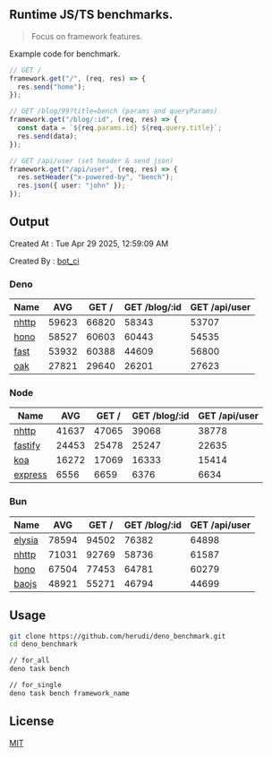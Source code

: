 ## Runtime JS/TS benchmarks.

> Focus on framework features.

Example code for benchmark.
```ts
// GET /
framework.get("/", (req, res) => {
  res.send("home");
});

// GET /blog/99?title=bench (params and queryParams)
framework.get("/blog/:id", (req, res) => {
  const data = `${req.params.id} ${req.query.title}`;
  res.send(data);
});

// GET /api/user (set header & send json)
framework.get("/api/user", (req, res) => {
  res.setHeader("x-powered-by", "bench");
  res.json({ user: "john" });
});
```

## Output
Created At : Tue Apr 29 2025, 12:59:09 AM

Created By : [bot_ci](https://github.com/herudi/deno_benchmarks/commits?author=github-actions%5Bbot%5D)


### Deno
|Name|AVG|GET /|GET /blog/:id|GET /api/user|
|----|----|----|----|----|
|[nhttp](https://github.com/nhttp/nhttp)|59623|66820|58343|53707|
|[hono](https://github.com/honojs/hono)|58527|60603|60443|54535|
|[fast](https://github.com/danteissaias/fast)|53932|60388|44609|56800|
|[oak](https://github.com/oakserver/oak)|27821|29640|26201|27623|
  


### Node
|Name|AVG|GET /|GET /blog/:id|GET /api/user|
|----|----|----|----|----|
|[nhttp](https://github.com/nhttp/nhttp)|41637|47065|39068|38778|
|[fastify](https://github.com/fastify/fastify)|24453|25478|25247|22635|
|[koa](https://github.com/koajs/koa)|16272|17069|16333|15414|
|[express](https://github.com/expressjs/express)|6556|6659|6376|6634|
  


### Bun
|Name|AVG|GET /|GET /blog/:id|GET /api/user|
|----|----|----|----|----|
|[elysia](https://github.com/elysiajs/elysia)|78594|94502|76382|64898|
|[nhttp](https://github.com/nhttp/nhttp)|71031|92769|58736|61587|
|[hono](https://github.com/honojs/hono)|67504|77453|64781|60279|
|[baojs](https://github.com/mattreid1/baojs)|48921|55271|46794|44699|
  



## Usage

```bash
git clone https://github.com/herudi/deno_benchmark.git
cd deno_benchmark

// for_all
deno task bench

// for_single
deno task bench framework_name
```

## License

[MIT](LICENSE)

